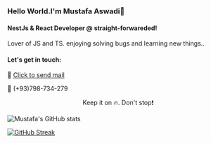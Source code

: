 ### Hello World.I'm Mustafa Aswadi👋

#### NestJs & React Developer @ straight-forwareded!
Lover of JS and TS. enjoying solving bugs and learning new things..<PR />   

#### Let's get in touch:
<p> 📧 <a href="mailto:aswadimustafa16@gmail.com">Click to send mail</a></p>
<p> 📱 (+93)798-734-279 </p> 
<p align="center"> Keep it on 🔥. Don't stop❗ </p>

![Mustafa's GitHub stats](https://github-readme-stats.vercel.app/api?username=MustafaAswadi&show_icons=true&theme=radical)

[![GitHub Streak](https://github-readme-streak-stats.herokuapp.com/?user=MustafaAswadi)](https://git.io/streak-stats)
